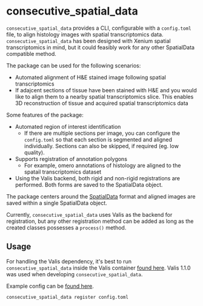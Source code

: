 # consecutive_spatial_data

`consecutive_spatial_data` provides a CLI, configurable with a `config.toml` file, to align histology images with spatial transcriptomics data. `consecutive_spatial_data` has been designed with Xenium spatial transcriptomics in mind, but it could feasibly work for any other SpatialData compatible method.

The package can be used for the following scenarios:
- Automated alignment of H&E stained image following spatial transcriptomics
- If adajcent sections of tissue have been stained with H&E and you would like to align them to a nearby spatial transcriptomics slice. This enables 3D reconstruction of tissue and acquired spatial transcriptomics data

Some features of the package:
- Automated region of interest identification
  - If there are multiple sections per image, you can configure the `config.toml` so that each section is segmented and aligned individually. Sections can also be skipped, if required (eg. low quality).
- Supports registration of annotation polygons
  - For example, omero annotations of histology are aligned to the spatail transcriptomics dataset
- Using the Valis backend, both rigid and non-rigid registrations are performed. Both forms are saved to the SpatialData object.

The package centers around the [SpatialData](https://github.com/scverse/spatialdata) format and aligned images are saved within a single SpatialData object.

Currently, `consecutive_spatial_data` uses Valis as the backend for registration, but any other registration method can be added as long as the created classes possesses a `process()` method.

## Usage

For handling the Valis dependency, it's best to run `consecutive_spatial_data` inside the Valis container [found here](https://hub.docker.com/r/cdgatenbee/valis-wsi/tags). Valis 1.1.0 was used when developing `consecutive_spatial_data`.

Example config can be [found here](config/example_config.toml).

```python
consecutive_spatial_data register config.toml
```